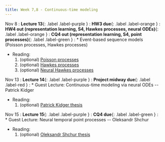 ```yaml
---
title: Week 7,8 - Continuous-time modeling
---
```


Nov 8
: **Lecture 13**{: .label .label-purple }
: **HW3 due**{: .label .label-orange }
: **HW4 out (representation learning, S4, Hawkes processes, neural ODEs)**{: .label .label-orange }
: **CQ4 out (representation learning, S4, point processes)**{: .label .label-green }
: * Event-based sequence models (Poisson processes, Hawkes processes)
  * Reading:
      1. (optional) [Poisson processes](https://ocw.mit.edu/courses/6-262-discrete-stochastic-processes-spring-2011/3a19ce0e02d0008877351bfa24f3716a_MIT6_262S11_chap02.pdf) 
      2. (optional) [Hawkes processes](https://arxiv.org/pdf/1507.02822.pdf)
      3. (optional) [Neural Hawkes processes](https://proceedings.neurips.cc/paper_files/paper/2017/file/6463c88460bd63bbe256e495c63aa40b-Paper.pdf)

Nov 13
: **Lecture 14**{: .label .label-purple }
: **Project midway due**{: .label .label-red }
: * Guest Lecture: Continuous-time modeling via neural ODEs -- Patrick Kidger
  * Reading:
      1. (optional) [Patrick Kidger thesis](https://arxiv.org/abs/2202.02435)

Nov 15
: **Lecture 15**{: .label .label-purple }
: **CQ4 due**{: .label .label-green }
: * Guest Lecture: Neural temporal point processes -- Oleksandr Shchur
  * Reading:
      1. (optional) [Oleksandr Shchur thesis](https://shchur.github.io/assets/pdf/phd-thesis.pdf)
